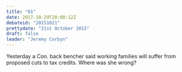 ```yaml
---
title: "01"
date: 2017-10-29T20:00:12Z
debateid: "20151021"
prettydate: "21st October 2015"
draft: false
leader: "Jeremy Corbyn"
---
```


Yesterday a Con. back bencher said working families will suffer from proposed cuts to tax credits. Where was she wrong?